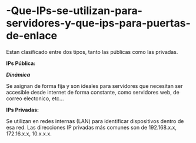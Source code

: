 # -Que-IPs-se-utilizan-para-servidores-y-que-ips-para-puertas-de-enlace

Estan clasificado entre dos tipos, tanto las públicas como las privadas.

**IPs Pública:**

***Dinámica***

Se asignan de forma fija y son ideales para servidores que necesitan ser accesible desde internet de forma constante, como servidores web, de correo electonico, etc...

**IPs Privadas:**

Se utilizan en redes internas (LAN) para identificar dispositivos dentro de esa red. Las direcciones IP privadas más comunes son de 192.168.x.x, 172.16.x.x, 10.x.x.x.